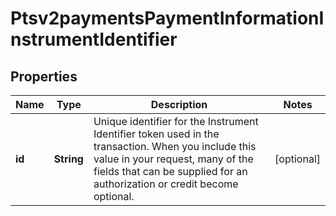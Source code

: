 
# Ptsv2paymentsPaymentInformationInstrumentIdentifier

## Properties
Name | Type | Description | Notes
------------ | ------------- | ------------- | -------------
**id** | **String** | Unique identifier for the Instrument Identifier token used in the transaction. When you include this value in your request, many of the fields that can be supplied for an authorization or credit become optional.  |  [optional]



